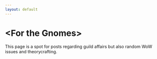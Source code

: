 ```yaml
---
layout: default
---
```


&lt;For the Gnomes&gt;
===

This page is a spot for posts regarding guild affairs but also random WoW issues and theorycrafting.